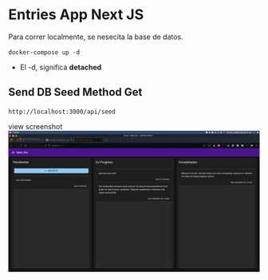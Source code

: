 # Entries App Next JS

Para correr localmente, se nesecita la base de datos.

```
docker-compose up -d

```

- El -d, significa **detached**

## Send DB Seed Method Get

```
http://localhost:3000/api/seed

```

view screenshot
![Open Jira](https://raw.githubusercontent.com/chaicopadillag/open-jira-next-js/main/screenshot.png)
